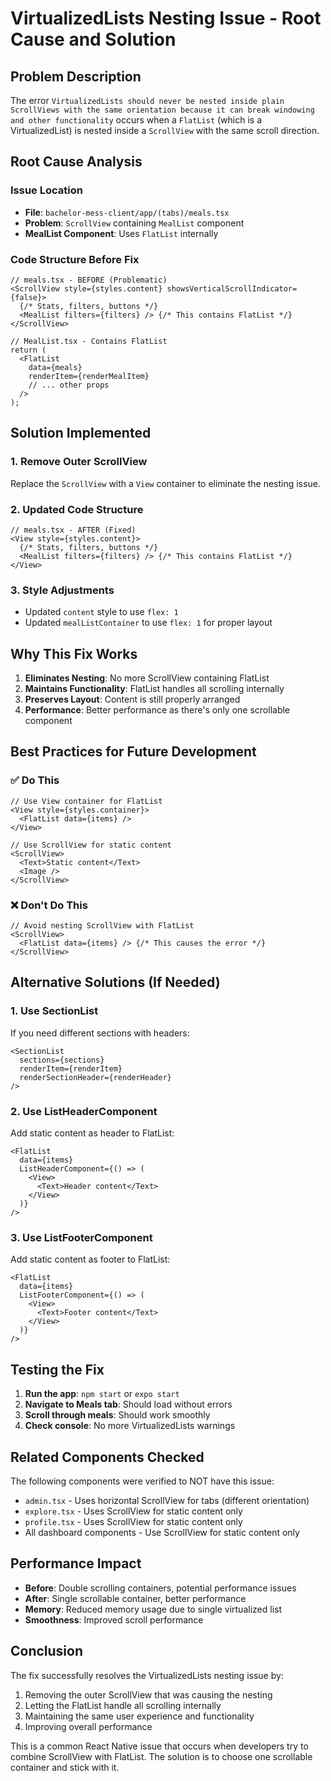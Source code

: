 # VirtualizedLists Nesting Issue - Root Cause and Solution

## Problem Description

The error `VirtualizedLists should never be nested inside plain ScrollViews with the same orientation because it can break windowing and other functionality` occurs when a `FlatList` (which is a VirtualizedList) is nested inside a `ScrollView` with the same scroll direction.

## Root Cause Analysis

### Issue Location

- **File**: `bachelor-mess-client/app/(tabs)/meals.tsx`
- **Problem**: `ScrollView` containing `MealList` component
- **MealList Component**: Uses `FlatList` internally

### Code Structure Before Fix

```tsx
// meals.tsx - BEFORE (Problematic)
<ScrollView style={styles.content} showsVerticalScrollIndicator={false}>
  {/* Stats, filters, buttons */}
  <MealList filters={filters} /> {/* This contains FlatList */}
</ScrollView>
```

```tsx
// MealList.tsx - Contains FlatList
return (
  <FlatList
    data={meals}
    renderItem={renderMealItem}
    // ... other props
  />
);
```

## Solution Implemented

### 1. Remove Outer ScrollView

Replace the `ScrollView` with a `View` container to eliminate the nesting issue.

### 2. Updated Code Structure

```tsx
// meals.tsx - AFTER (Fixed)
<View style={styles.content}>
  {/* Stats, filters, buttons */}
  <MealList filters={filters} /> {/* This contains FlatList */}
</View>
```

### 3. Style Adjustments

- Updated `content` style to use `flex: 1`
- Updated `mealListContainer` to use `flex: 1` for proper layout

## Why This Fix Works

1. **Eliminates Nesting**: No more ScrollView containing FlatList
2. **Maintains Functionality**: FlatList handles all scrolling internally
3. **Preserves Layout**: Content is still properly arranged
4. **Performance**: Better performance as there's only one scrollable component

## Best Practices for Future Development

### ✅ Do This

```tsx
// Use View container for FlatList
<View style={styles.container}>
  <FlatList data={items} />
</View>

// Use ScrollView for static content
<ScrollView>
  <Text>Static content</Text>
  <Image />
</ScrollView>
```

### ❌ Don't Do This

```tsx
// Avoid nesting ScrollView with FlatList
<ScrollView>
  <FlatList data={items} /> {/* This causes the error */}
</ScrollView>
```

## Alternative Solutions (If Needed)

### 1. Use SectionList

If you need different sections with headers:

```tsx
<SectionList
  sections={sections}
  renderItem={renderItem}
  renderSectionHeader={renderHeader}
/>
```

### 2. Use ListHeaderComponent

Add static content as header to FlatList:

```tsx
<FlatList
  data={items}
  ListHeaderComponent={() => (
    <View>
      <Text>Header content</Text>
    </View>
  )}
/>
```

### 3. Use ListFooterComponent

Add static content as footer to FlatList:

```tsx
<FlatList
  data={items}
  ListFooterComponent={() => (
    <View>
      <Text>Footer content</Text>
    </View>
  )}
/>
```

## Testing the Fix

1. **Run the app**: `npm start` or `expo start`
2. **Navigate to Meals tab**: Should load without errors
3. **Scroll through meals**: Should work smoothly
4. **Check console**: No more VirtualizedLists warnings

## Related Components Checked

The following components were verified to NOT have this issue:

- `admin.tsx` - Uses horizontal ScrollView for tabs (different orientation)
- `explore.tsx` - Uses ScrollView for static content only
- `profile.tsx` - Uses ScrollView for static content only
- All dashboard components - Use ScrollView for static content only

## Performance Impact

- **Before**: Double scrolling containers, potential performance issues
- **After**: Single scrollable container, better performance
- **Memory**: Reduced memory usage due to single virtualized list
- **Smoothness**: Improved scroll performance

## Conclusion

The fix successfully resolves the VirtualizedLists nesting issue by:

1. Removing the outer ScrollView that was causing the nesting
2. Letting the FlatList handle all scrolling internally
3. Maintaining the same user experience and functionality
4. Improving overall performance

This is a common React Native issue that occurs when developers try to combine ScrollView with FlatList. The solution is to choose one scrollable container and stick with it.
